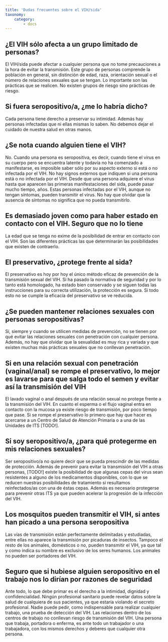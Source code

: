 ```yaml
---
title: 'Dudas frecuentes sobre el VIH/sida'
taxonomy:
    category:
        - docs
---
```


## ¿El VIH sólo afecta a un grupo limitado de personas?

El VIH/sida puede afectar a cualquier persona que no tome precauciones a la hora de evitar la transmisión. Este grupo de personas comprende la población en general, sin distinción de edad, raza, orientación sexual o el número de relaciones sexuales que se tengan. Lo importante son las prácticas que se realicen. No existen grupos de riesgo sino prácticas de riesgo.

## Si fuera seropositivo/a, ¿me lo habría dicho?

Cada persona tiene derecho a preservar su intimidad. Además hay personas infectadas que ni ellas mismas lo saben. No debemos dejar el cuidado de nuestra salud en otras manos.

## ¿Se nota cuando alguien tiene el VIH?

No. Cuando una persona es seropositiva, es decir, cuando tiene el virus en su cuerpo pero se encuentra latente y todavía no ha comenzado a manifestarse, es imposible saber sólo por su aspecto externo si está o no infectada por el VIH. No hay signos externos que indiquen si una persona está o no infectada por el VIH. Desde que una persona adquiere el virus hasta que aparecen las primeras manifestaciones del sida, puede pasar mucho tiempo,
años. Estas personas infectadas por el VIH, aunque no tengan síntomas, pueden transmitir el virus. No hay que olvidar que la ausencia de síntomas no significa que no pueda transmitirlo.

## Es demasiado joven como para haber estado en contacto con el VIH. Seguro que no lo tiene

La edad que se tenga no exime de la posibilidad de entrar en contacto con el VIH. Son las diferentes prácticas las que determinarán las posibilidades que existen de contraerlo.

## El preservativo, ¿protege frente al sida?

El preservativo es hoy por hoy el único método eficaz de prevención de la transmisión sexual del VIH. Si ha pasado la normativa de seguridad y por lo tanto está homologado, ha estado bien conservado y se siguen todas las instrucciones para su correcta utilización, la protección es segura. Si todo esto no se cumple la eficacia del preservativo se ve reducida.

## ¿Se pueden mantener relaciones sexuales con personas seropositivas?

Sí, siempre y cuando se utilicen medidas de prevención, no se tienen por qué evitar las relaciones sexuales con penetración con cualquier persona. Además, no hay que olvidar que la sexualidad es muy rica y variada y que existen muchas más prácticas sexuales que no conllevan penetración.

## Si en una relación sexual con penetración (vaginal/anal) se rompe el preservativo, lo mejor es lavarse para que salga todo el semen y evitar así la transmisión del VIH

El lavado vaginal o anal después de una relación sexual no protege frente a la transmisión del VIH. En cuanto el esperma o el flujo vaginal entra en contacto con la mucosa ya existe riesgo de transmisión, por poco tiempo que pase. Si se rompe el preservativo lo primero que hay que hacer es acercarse a un Centro de Salud de Atención Primaria o a una de las Unidades de ITS [TODO!].

## Si soy seropositivo/a, ¿para qué protegerme en mis relaciones sexuales?

Ser seropositivo/a no quiere decir que se pueda prescindir de las medidas de protección. Además de prevenir para evitar la transmisión del VIH a otras personas, [TODO!] existe la posibilidad de que algunas cepas del virus sean resistentes a alguno de los medicamentos disponibles, con lo que se reducen nuestras posibilidades de tratamiento si resultamos reinfectados/as con una de éstas cepas. Además es necesario protegerse para prevenir otras ITS ya que pueden acelerar la progresión de la infección del VIH.

## Los mosquitos pueden transmitir el VIH, si antes han picado a una persona seropositiva

Las vías de transmisión están perfectamente delimitadas y estudiadas, entre ellas no aparece la transmisión por picaduras de insectos. Tampoco el resto de los animales, domésticos o no, pueden transmitir el VIH, ya que tal y como indica su nombre es exclusivo de los seres humanos. Los animales no pueden ser portadores del VIH.

## Seguro que si hubiese alguien seropositivo en el trabajo nos lo dirían por razones de seguridad

Ante todo, lo que debe primar es el derecho a la intimidad, dignidad y confidencialidad. Ningún profesional sanitario puede revelar datos sobre la salud de cualquiera de sus pacientes, ya que estaría violando el secreto profesional. Nadie puede pedir, como indispensable para realizar cualquier trabajo, una prueba de detección del VIH. Las relaciones dentro de los centros de trabajo no conllevan riesgo de transmisión del VIH. Una persona que trabaja, portadora o enferma, es ante todo un trabajador o una trabajadora, con los mismos derechos y deberes que cualquier otra persona.